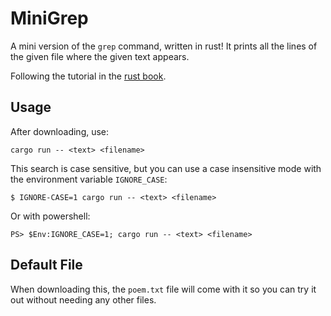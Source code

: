 # MiniGrep
A mini version of the `grep` command, written in rust! It prints all the lines of the given file where the given text appears.

Following the tutorial in the [rust book](https://doc.rust-lang.org/book/ch12-00-an-io-project.html).

## Usage
After downloading, use:
```
cargo run -- <text> <filename>
```

This search is case sensitive, but you can use a case insensitive mode with the environment variable `IGNORE_CASE`:
```
$ IGNORE-CASE=1 cargo run -- <text> <filename>
```

Or with powershell: 
```
PS> $Env:IGNORE_CASE=1; cargo run -- <text> <filename>
```

## Default File
When downloading this, the `poem.txt` file will come with it so you can try it out without needing any other files. 
